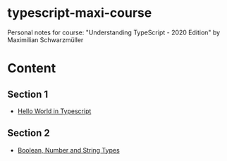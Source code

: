 # typescript-maxi-course

Personal notes for course: "Understanding TypeScript - 2020 Edition" by Maximilian Schwarzmüller

# Content

## Section 1

-  [Hello World in Typescript](/sections/section01/hello-world.ts)

## Section 2

-  [Boolean, Number and String Types](/sections/section02/types01.ts)
